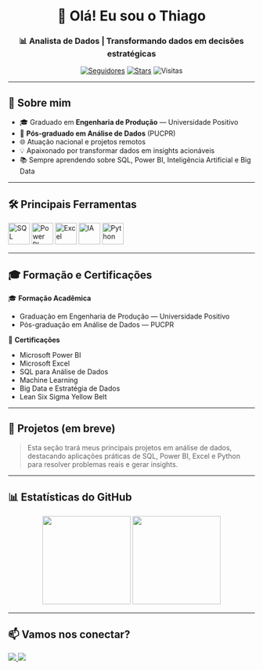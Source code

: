 <!-- Título -->
<h1 align="center">👋 Olá! Eu sou o Thiago</h1>
<h3 align="center">📊 Analista de Dados | Transformando dados em decisões estratégicas</h3>

<p align="center">
  <a href="https://github.com/ThiagoVinicius2?tab=followers"><img alt="Seguidores" src="https://img.shields.io/github/followers/ThiagoVinicius2?style=flat-square&label=seguidores"/></a>
  <a href="https://github.com/ThiagoVinicius2"><img alt="Stars" src="https://img.shields.io/github/stars/ThiagoVinicius2?style=flat-square&label=stars"/></a>
  <img alt="Visitas" src="https://komarev.com/ghpvc/?username=ThiagoVinicius2&style=flat-square&label=visitas"/>
</p>

---

## 🚀 Sobre mim
- 🎓 Graduado em **Engenharia de Produção** — Universidade Positivo  
- 🎯 **Pós-graduado em Análise de Dados** (PUCPR)  
- 🌐 Atuação nacional e projetos remotos  
- 💡 Apaixonado por transformar dados em insights acionáveis  
- 📚 Sempre aprendendo sobre SQL, Power BI, Inteligência Artificial e Big Data

---

## 🛠️ Principais Ferramentas
<p align="left">
  <img src="https://img.icons8.com/ios-filled/50/sql.png" title="SQL" alt="SQL" width="44" height="44"/>
  <img src="https://img.icons8.com/color/48/power-bi.png" title="Power BI" alt="Power BI" width="44" height="44"/>
  <img src="https://img.icons8.com/color/48/microsoft-excel-2019--v1.png" title="Excel" alt="Excel" width="44" height="44"/>
  <img src="https://img.icons8.com/ios-filled/50/artificial-intelligence.png" title="Inteligência Artificial" alt="IA" width="44" height="44"/>
  <img src="https://cdn.jsdelivr.net/gh/devicons/devicon/icons/python/python-original.svg" title="Python" alt="Python" width="44" height="44"/>
</p>

---

## 🎓 Formação e Certificações
🎓 **Formação Acadêmica**  
- Graduação em Engenharia de Produção — Universidade Positivo  
- Pós-graduação em Análise de Dados — PUCPR

🏅 **Certificações**  
- Microsoft Power BI  
- Microsoft Excel  
- SQL para Análise de Dados  
- Machine Learning  
- Big Data e Estratégia de Dados  
- Lean Six Sigma Yellow Belt

---

## 📌 Projetos (em breve)
> Esta seção trará meus principais projetos em análise de dados, destacando aplicações práticas de SQL, Power BI, Excel e Python para resolver problemas reais e gerar insights.

---

## 📊 Estatísticas do GitHub
<div align="center">
  <img height="180em" src="https://github-readme-stats.vercel.app/api?username=ThiagoVinicius2&show_icons=true&theme=dracula&count_private=true"/>
  <img height="180em" src="https://github-readme-stats.vercel.app/api/top-langs/?username=ThiagoVinicius2&layout=compact&langs_count=7&theme=dracula"/>
</div>

---

## 📫 Vamos nos conectar?
<p align="left">
  <a href="https://linkedin.com/in/thiagovinicius1" target="_blank">
    <img src="https://img.shields.io/badge/LinkedIn-0077b5?style=for-the-badge&logo=linkedin&logoColor=white"/>
  </a>
  <a href="mailto:thiagoo_2662@outlook.com" target="_blank">
    <img src="https://img.shields.io/badge/Email-D14836?style=for-the-badge&logo=gmail&logoColor=white"/>
  </a>
</p>
